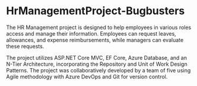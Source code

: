 # HrManagementProject-Bugbusters

The HR Management project is designed to help employees in various roles access and manage their information. Employees can request leaves, allowances, and expense reimbursements, while managers can evaluate these requests.

The project utilizes ASP.NET Core MVC, EF Core, Azure Database, and an N-Tier Architecture, incorporating the Repository and Unit of Work Design Patterns.
The project was collaboratively developed by a team of five using Agile methodology with Azure DevOps and Git for version control.
